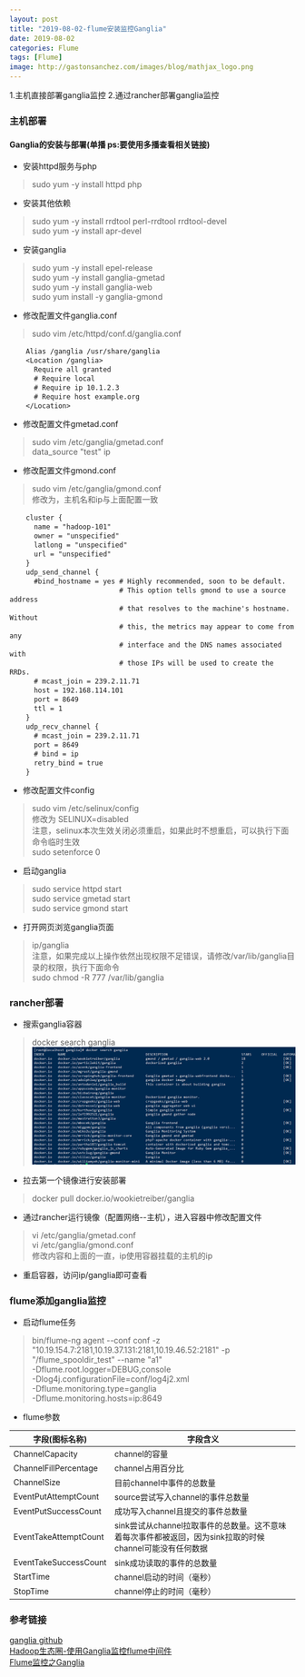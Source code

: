 ```yaml
---
layout: post
title: "2019-08-02-flume安装监控Ganglia"
date: 2019-08-02
categories: Flume
tags: [Flume]
image: http://gastonsanchez.com/images/blog/mathjax_logo.png
---
```

1.主机直接部署ganglia监控
2.通过rancher部署ganglia监控
<!-- more -->
### 主机部署
#### Ganglia的安装与部署(单播 ps:要使用多播查看相关链接)
* 安装httpd服务与php
> sudo yum -y install httpd php
* 安装其他依赖
> sudo yum -y install rrdtool perl-rrdtool rrdtool-devel  
sudo yum -y install apr-devel
* 安装ganglia
>sudo yum -y install epel-release  
sudo yum -y install ganglia-gmetad  
sudo yum -y install ganglia-web  
sudo yum install -y ganglia-gmond  
* 修改配置文件ganglia.conf
> sudo vim /etc/httpd/conf.d/ganglia.conf  

~~~
    Alias /ganglia /usr/share/ganglia
    <Location /ganglia>
      Require all granted
      # Require local
      # Require ip 10.1.2.3
      # Require host example.org
    </Location>
~~~

* 修改配置文件gmetad.conf
> sudo vim /etc/ganglia/gmetad.conf  
data_source "test" ip

* 修改配置文件gmond.conf
> sudo vim /etc/ganglia/gmond.conf  
修改为，主机名和ip与上面配置一致

~~~
    cluster {
      name = "hadoop-101"
      owner = "unspecified"
      latlong = "unspecified"
      url = "unspecified"
    }
    udp_send_channel {
      #bind_hostname = yes # Highly recommended, soon to be default.
                           # This option tells gmond to use a source address
                           # that resolves to the machine's hostname.  Without
                           # this, the metrics may appear to come from any
                           # interface and the DNS names associated with
                           # those IPs will be used to create the RRDs.
      # mcast_join = 239.2.11.71
      host = 192.168.114.101
      port = 8649
      ttl = 1
    }
    udp_recv_channel {
      # mcast_join = 239.2.11.71
      port = 8649
      # bind = ip
      retry_bind = true
    }
~~~

* 修改配置文件config
> sudo vim /etc/selinux/config  
修改为 SELINUX=disabled  
注意，selinux本次生效关闭必须重启，如果此时不想重启，可以执行下面命令临时生效  
sudo setenforce 0

* 启动ganglia
> sudo service httpd start  
sudo service gmetad start  
sudo service gmond start  

* 打开网页浏览ganglia页面
> ip/ganglia  
注意，如果完成以上操作依然出现权限不足错误，请修改/var/lib/ganglia目录的权限，执行下面命令  
sudo chmod -R 777 /var/lib/ganglia


### rancher部署
* 搜索ganglia容器
> docker search ganglia
![图一](https://raw.githubusercontent.com/sunxiaocong/sunxiaocong.github.io/master/images/flume/1.PNG)


* 拉去第一个镜像进行安装部署
> docker pull docker.io/wookietreiber/ganglia

* 通过rancher运行镜像（配置网络--主机），进入容器中修改配置文件
> vi /etc/ganglia/gmetad.conf   
  vi /etc/ganglia/gmond.conf  
  修改内容和上面的一直，ip使用容器挂载的主机的ip
  
* 重启容器，访问ip/ganglia即可查看


### flume添加ganglia监控

* 启动flume任务
> bin/flume-ng agent --conf conf -z   
"10.19.154.7:2181,10.19.37.131:2181,10.19.46.52:2181" -p 
"/flume_spooldir_test" --name "a1"    
 -Dflume.root.logger=DEBUG,console     
 -Dlog4j.configurationFile=conf/log4j2.xml   
 -Dflume.monitoring.type=ganglia   
 -Dflume.monitoring.hosts=ip:8649 
 
* flume参数  

字段(图标名称)|字段含义                         
-|-                                
ChannelCapacity|channel的容量                   
ChannelFillPercentage|channel占用百分比
ChannelSize|目前channel中事件的总数量
EventPutAttemptCount|source尝试写入channel的事件总数量
EventPutSuccessCount|成功写入channel且提交的事件总数量
EventTakeAttemptCount|sink尝试从channel拉取事件的总数量。这不意味着每次事件都被返回，因为sink拉取的时候channel可能没有任何数据
EventTakeSuccessCount|sink成功读取的事件的总数量
StartTime|channel启动的时间（毫秒）
StopTime|channel停止的时间（毫秒）                     


### 参考链接
[ganglia github](https://github.com/ganglia/monitor-core/wiki/Ganglia-Quick-Start)   
[Hadoop生态圈-使用Ganglia监控flume中间件](https://www.cnblogs.com/yinzhengjie/p/9798739.html)  
[Flume监控之Ganglia](https://blog.csdn.net/weixin_34033624/article/details/91014025)